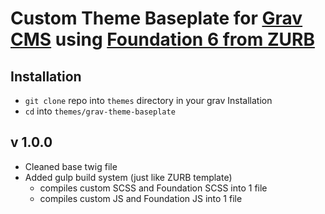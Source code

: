 # Custom Theme Baseplate for [Grav CMS](http://getgrav.org) using [Foundation 6 from ZURB](http://http://foundation.zurb.com/)

## Installation
  - `git clone` repo into `themes` directory in your grav Installation
  - `cd` into `themes/grav-theme-baseplate`

## v 1.0.0
  - Cleaned base twig file
  - Added gulp build system (just like ZURB template)
    - compiles custom SCSS and Foundation SCSS into 1 file
    - compiles custom JS and Foundation JS into 1 file
